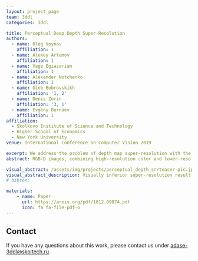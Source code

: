 ```yaml
---
layout: project_page
team: 3ddl
categories: 3ddl

title: Perceptual Deep Depth Super-Resolution
authors:
  - name: Oleg Voynov
    affiliation: 1
  - name: Alexey Artemov
    affiliation: 1
  - name: Vage Egiazarian
    affiliation: 1
  - name: Alexander Notchenko
    affiliation: 1
  - name: Gleb Bobrovskikh
    affiliation: '1, 2'
  - name: Denis Zorin
    affiliation: '3, 1'
  - name: Evgeny Burnaev
    affiliation: 1
affiliation:
  - Skolkovo Institute of Science and Technology
  - Higher School of Economics
  - New York University
venue: International Conference on Computer Vision 2019

excerpt: We address the problem of depth map super-resolution with the focus on visual quality of the corresponding 3D geometry. We demonstrate that basing the loss function on deviation of 3D surface rendering instead of direct depth deviation yields significantly improved results as measured by a number of perceptual metrics.
abstract: RGB-D images, combining high-resolution color and lower-resolution depth from various types of depth sensors, are increasingly common. One can significantly improve the resolution of depth maps by taking advantage of color information; deep learning methods make combining color and depth information particularly easy. However, fusing these two sources of data may lead to a variety of artifacts. If depth maps are used to reconstruct 3D shapes, e.g., for virtual reality applications, the visual quality of upsampled images is particularly important. The main idea of our approach is to measure the quality of depth map upsampling using renderings of resulting 3D surfaces. We demonstrate that a simple visual appearance-based loss, when used with either a trained CNN or simply a deep prior, yields significantly improved 3D shapes, as measured by a number of existing perceptual metrics. We compare this approach with a number of existing optimization and learning-based techniques. 

visual_abstract: /assets/img/projects/perceptual_depth_sr/teaser-pic.jpg
visual_abstract_description: Visually inferior super-resolution result in the middle gets higher score according to direct depth deviation but lower score according to perceptual deviation of the rendered image of the 3D surface. While the surfaces differ significantly, the corresponding depth maps do not capture this difference and look almost identical.
# bibtex:

materials:
    - name: Paper
      url: https://arxiv.org/pdf/1812.09874.pdf
      icon: fa fa-file-pdf-o
---
```

## Contact
If you have any questions about this work, please contact us under [adase-3ddl@skoltech.ru](mailto:adase-3ddl@skoltech.ru).
